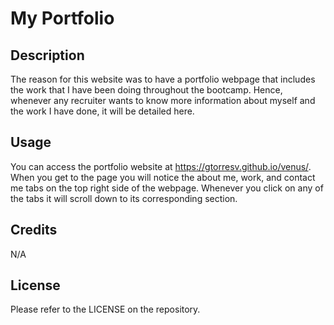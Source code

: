 # My Portfolio

## Description

The reason for this website was to have a portfolio webpage that includes the work that I have been doing throughout the bootcamp. Hence, whenever any recruiter wants to know more information about myself and the work I have done, it will be detailed here. 

## Usage

You can access the portfolio website at https://gtorresv.github.io/venus/. When you get to the page you will notice the about me, work, and contact me tabs on the top right side of the webpage. Whenever you click on any of the tabs it will scroll down to its corresponding section. 

## Credits

N/A

## License

Please refer to the LICENSE on the repository.